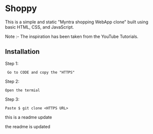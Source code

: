 
# Shoppy 
This is a simple and static "Myntra shopping WebApp clone" built using basic HTML, CSS, and JavaScript.

Note :- The inspiration has been taken from the YouTube Tutorials.




## Installation

Step 1:

```
 Go to CODE and copy the "HTTPS"
```
Step 2:
```
Open the termial 
```
Step 3:
```
Paste $ git clone <HTTPS URL>
```    

this is a readme update


the readme is updated

